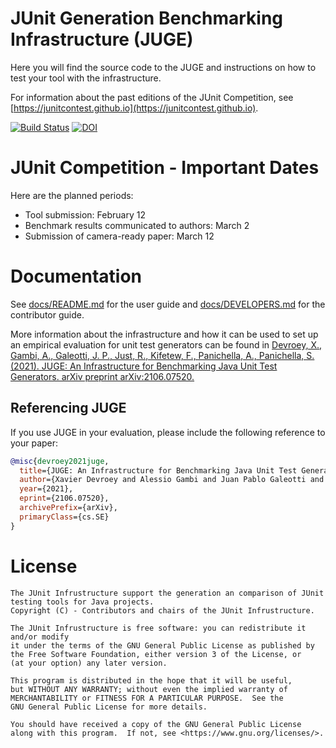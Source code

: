 # JUnit Generation Benchmarking Infrastructure (JUGE)

Here you will find the source code to the JUGE and instructions on how to test your tool with the infrastructure. 

For information about the past editions of the JUnit Competition, see [https://junitcontest.github.io](https://junitcontest.github.io).

[![Build Status](https://travis-ci.org/JUnitContest/junitcontest.svg?branch=master)](https://travis-ci.org/JUnitContest/junitcontest)
[![DOI](https://zenodo.org/badge/DOI/10.5281/zenodo.4904393.svg)](https://doi.org/10.5281/zenodo.4904393)

# JUnit Competition - Important Dates

Here are the planned periods:

- Tool submission: February 12
- Benchmark results communicated to authors: March 2
- Submission of camera-ready paper: March 12

# Documentation

See [docs/README.md](docs/USERGUIDE.md) for the user guide and [docs/DEVELOPERS.md](docs/CONTRIBUTORGUIDE.md) for the contributor guide. 

More information about the infrastructure and how it can be used to set up an empirical evaluation for unit test generators can be found in [Devroey, X., Gambi, A., Galeotti, J. P., Just, R., Kifetew, F., Panichella, A., Panichella, S. (2021). JUGE: An Infrastructure for Benchmarking Java Unit Test Generators. arXiv preprint arXiv:2106.07520.](https://arxiv.org/abs/2106.07520)

## Referencing JUGE

If you use JUGE in your evaluation, please include the following reference to your paper:
```bibtex
@misc{devroey2021juge,
  title={JUGE: An Infrastructure for Benchmarking Java Unit Test Generators}, 
  author={Xavier Devroey and Alessio Gambi and Juan Pablo Galeotti and René Just and Fitsum Kifetew and Annibale Panichella and Sebastiano Panichella},
  year={2021},
  eprint={2106.07520},
  archivePrefix={arXiv},
  primaryClass={cs.SE}
}
```

# License

```
The JUnit Infrustructure support the generation an comparison of JUnit testing tools for Java projects.
Copyright (C) - Contributors and chairs of the JUnit Infrustructure.

The JUnit Infrustructure is free software: you can redistribute it and/or modify
it under the terms of the GNU General Public License as published by
the Free Software Foundation, either version 3 of the License, or
(at your option) any later version.

This program is distributed in the hope that it will be useful,
but WITHOUT ANY WARRANTY; without even the implied warranty of
MERCHANTABILITY or FITNESS FOR A PARTICULAR PURPOSE.  See the
GNU General Public License for more details.

You should have received a copy of the GNU General Public License
along with this program.  If not, see <https://www.gnu.org/licenses/>. 
```
